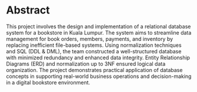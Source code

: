 # Abstract
This project involves the design and implementation of a relational database system for a bookstore in Kuala Lumpur. The system aims to streamline data management for book orders, members, payments, and inventory by replacing inefficient file-based systems. Using normalization techniques and SQL (DDL & DML), the team constructed a well-structured database with minimized redundancy and enhanced data integrity. Entity Relationship Diagrams (ERD) and normalization up to 3NF ensured logical data organization. The project demonstrates practical application of database concepts in supporting real-world business operations and decision-making in a digital bookstore environment.
